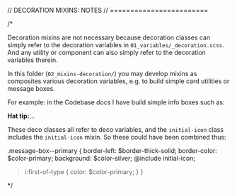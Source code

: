 // DECORATION MIXINS: NOTES
// ========================

/*

Decoration mixins are not necessary because decoration classes can simply refer to the decoration variables in `01_variables/_decoration.scss`. And any utility or component can also simply refer to the decoration variables therein.

In this folder (`02_mixins-decoration/`) you may develop mixins as composites various decoration variables, e.g. to build simple card utilities or message boxes.

For example: in the Codebase docs I have build simple info boxes such as:

<div class="initial-icon deco-bl-thick-solid deco-b-primary deco-p-md deco-bg-silver">
  <i class="fa fa-thumbs-o-up deco-text-primary"></i> <b>Hat tip:</b>...
</div>

These deco classes all refer to deco variables, and the `initial-icon` class includes the `initial-icon` mixin. So these could have been combined thus:

.message-box--primary {
  border-left: $border-thick-solid;
  border-color: $color-primary;
  background: $color-silver;
  @include initial-icon;
  > i:first-of-type {
    color: $color-primary;
  }
}

*/